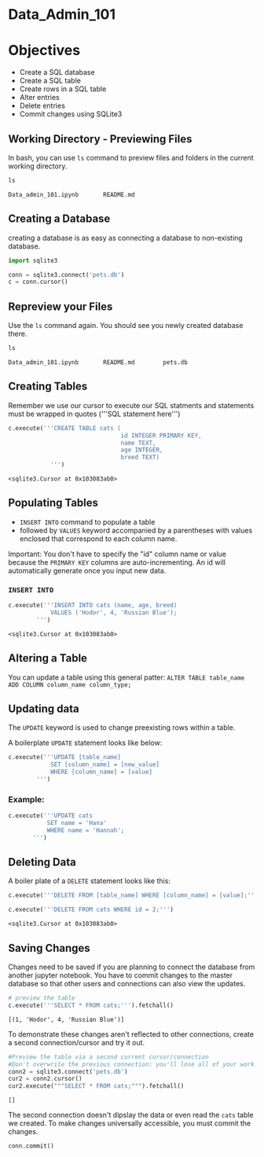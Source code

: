 # Data_Admin_101

# Objectives
- Create a SQL database 
- Create a SQL table 
- Create rows in a SQL table 
- Alter entries 
- Delete entries 
- Commit changes using SQLite3

## Working Directory - Previewing Files
In bash, you can use `ls` command to preview files and folders in the current working directory. 

```python
ls
```

    Data_admin_101.ipynb       README.md 

## Creating a Database
creating a database is as easy as connecting a database to non-existing database. 

```python
import sqlite3

conn = sqlite3.connect('pets.db')
c = conn.cursor()
```

## Repreview your Files 
Use the `ls` command again. You should see you newly created database there.

```python
ls
```
    Data_admin_101.ipynb       README.md        pets.db
    
## Creating Tables 
Remember we use our cursor to execute our SQL statments and statements must be wrapped in quotes ('''SQL statement here''') 

```python
c.execute('''CREATE TABLE cats (
                                id INTEGER PRIMARY KEY, 
                                name TEXT,
                                age INTEGER,
                                breed TEXT)
            ''')
```
    <sqlite3.Cursor at 0x103083ab0>
    
## Populating Tables 
- `INSERT INTO` command to populate a table
- followed by `VALUES` keyword accompanied by a parentheses with values enclosed that correspond to each column name. 

Important: You don't have to specify the "id" column name or value because the `PRIMARY KEY` columns are auto-incrementing. An id will automatically generate once you input new data. 

### `INSERT INTO`
```python
c.execute('''INSERT INTO cats (name, age, breed)
            VALUES ('Hodor', 4, 'Russian Blue');
        ''')
```
    <sqlite3.Cursor at 0x103083ab0>
    
## Altering a Table 
You can update a table using this general patter: 
`ALTER TABLE table_name ADD COLUMN column_name column_type;`

## Updating data
The `UPDATE` keyword is used to change preexisting rows within a table. 

A boilerplate `UPDATE` statement looks like below:
```python
c.execute('''UPDATE [table_name]
            SET [column_name] = [new_value]
            WHERE [column_name] = [value]
        ''')
 ```
 ### Example: 
 ```python
 c.execute('''UPDATE cats
            SET name = 'Hana'
            WHERE name = 'Hannah';
        ''')
 ```
 ## Deleting Data
A boiler plate of a `DELETE` statement looks like this: 
```python
c.execute('''DELETE FROM [table_name] WHERE [column_name] = [value];''')

c.execute('''DELETE FROM cats WHERE id = 2;''')
```
    <sqlite3.Cursor at 0x103083ab0>
    
## Saving Changes
Changes need to be saved if you are planning to connect the database from another jupyter notebook. You have to commit changes to the master database so that other users and connections can also view the updates. 
```python
# preview the table 
c.execute('''SELECT * FROM cats;''').fetchall()
```
    [(1, 'Hodor', 4, 'Russian Blue')]
    
To demonstrate these changes aren't reflected to other connections, create a second connection/cursor and try it out. 
```python 
#Preview the table via a second current cursor/connection 
#Don't overwrite the previous connection: you'll lose all of your work!
conn2 = sqlite3.connect('pets.db')
cur2 = conn2.cursor()
cur2.execute("""SELECT * FROM cats;""").fetchall()
```
    []
    
The second connection doesn't dipslay the data or even read the `cats` table we created. To make changes universally accessible, you must commit the changes. 

`conn.commit()`

